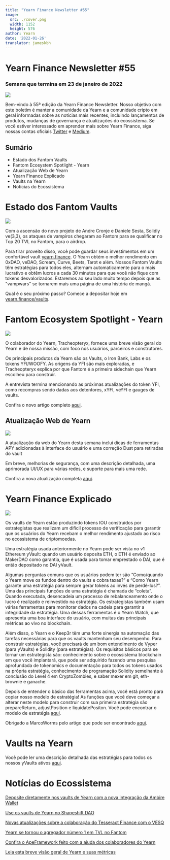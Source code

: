 ```yaml
---
title: "Yearn Finance Newsletter #55"
image:
  src: ./cover.png
  width: 1152
  height: 576
author: Yearn
date: '2022-01-26'
translator: jameskbh
---
```


# Yearn Finance Newsletter #55

### Semana que termina em 23 de janeiro de 2022

![](./image1.jpg?w=1100&h=554)

Bem-vindo à 55ª edição da Yearn Finance Newsletter. Nosso objetivo com este boletim é manter a comunidade da Yearn e a comunidade cripto em geral informadas sobre as notícias mais recentes, incluindo lançamentos de produtos, mudanças de governança e atualizações do ecossistema. Se você estiver interessado em aprender mais sobre Yearn Finance, siga nossas contas oficiais [Twitter](https://twitter.com/iearnfinance) e [Medium](https://medium.com/iearn).

## Sumário

- Estado dos Fantom Vaults
- Fantom Ecosystem Spotlight - Yearn
- Atualização Web de Yearn
- Yearn Finance Explicado
- Vaults na Yearn
- Notícias do Ecossistema

# Estado dos Fantom Vaults

![](./image2.jpg?w=674&h=680)

Com a ascensão do novo projeto de Andre Cronje e Daniele Sesta, Solidly ve(3,3), os ataques de vampiros chegaram ao Fantom para se qualificar no Top 20 TVL no Fantom, para o airdrop.

Para tirar proveito disso, você pode guardar seus investimentos em um confortável vault [yearn.finance](https://yearn.finance/#/home). O Yearn obtém o melhor rendimento em 0xDAO, veDAO, Scream, Curve, Beets, Tarot e além. Nossos Fantom Vaults têm estratégias para todos eles, alternam automaticamente para o mais lucrativo e obtêm lucros a cada 30 minutos para que você não fique com tokens desvalorizados. Estaremos ao seu lado muito tempo depois que as "vampwars" se tornarem mais uma página de uma história de mangá.

Qual é o seu próximo passo? Comece a depositar hoje em [yearn.finance/vaults](https://yearn.finance/vaults).

# Fantom Ecosystem Spotlight - Yearn

![](./image3.jpg?w=1456&h=819)

O colaborador do Yearn, Tracheopteryx, fornece uma breve visão geral do Yearn e de nossa missão, com foco nos usuários, parceiros e construtores.

Os principais produtos da Yearn são os Vaults, o Iron Bank, Labs e os tokens YFI/WOOFY. As origens da YFI são mais exploradas, e Tracheopteryx explica por que Fantom é a primeira sidechain que Yearn escolheu para construir.

A entrevista termina mencionando as próximas atualizações do token YFI, como recompras sendo dadas aos detentores, xYFI, veYFI e gauges de vaults.

Confira o novo artigo completo [aqui](https://fantom.foundation/blog/fantom-ecosystem-spotlight-yearn/?__cf_chl_rt_tk=rdrT2KHoFbjTe1yyUOmIDA92AeTmrMPKtQW5yT18mwk-1643234302-0-gaNycGzNCH0).

## Atualização Web de Yearn

![](./image4.jpg?w=900&h=734)

A atualização da web do Yearn desta semana inclui dicas de ferramentas APY adicionadas à interface do usuário e uma correção Dust para retiradas do vault

Em breve, melhorias de segurança, com uma descrição detalhada, uma aprimorada UI/UX para várias redes, e suporte para mais uma rede.

Confira a nova atualização completa [aqui](https://yearnweb.substack.com/p/yearn-web-engineering-update-7d7?r=2y79e&utm_campaign=post&utm_medium=web).

# Yearn Finance Explicado

![](./image5.jpg?w=1000&h=531)

Os vaults de Yearn estão produzindo tokens IOU construídos por estrategistas que realizam um difícil processo de verificação para garantir que os usuários do Yearn recebam o melhor rendimento ajustado ao risco no ecossistema de criptomoedas.

Uma estratégia usada anteriormente no Yearn pode ser vista no v1 Ethereum yVault: quando um usuário deposita ETH, o ETH é enviado ao MakerDAO como garantia, que é usada para tomar emprestado o DAI, que é então depositado no DAI yVault.

Algumas perguntas comuns que os usuários podem ter são “Como/quando o Yearn move os fundos dentro do vaults e cobra taxas?” e “Como Yearn garante uma estratégia para sempre gerar tokens ao invés de perdê-los?”. Uma das principais funções de uma estratégia é chamada de “coleta”. Quando executada, desencadeia um processo de rebalanceamento onde o lucro é realizado e reinvestido na estratégia. Os estrategistas também usam várias ferramentas para monitorar dados na cadeia para garantir a integridade da estratégia. Uma dessas ferramentas é o Yearn Watch, que apresenta uma boa interface do usuário, com muitas das principais métricas ao vivo no blockchain.

Além disso, o Yearn e o Keep3r têm uma forte sinergia na automação das tarefas necessárias para que os vaults mantenham seu desempenho. Para construir estratégias, você precisará de um bom entendimento de Vyper (para yVaults) e Solidity (para estratégias). Os requisitos básicos para se tornar um estrategista são: conhecimento sobre o ecossistema blockchain em que você implantará, que pode ser adquirido fazendo uma pesquisa aprofundada de tokenomics e documentação para todos os tokens usados na própria estratégia, conhecimento de programação Solidity semelhante à conclusão do Level 4 em CryptoZombies, e saber mexer em git, eth-brownie e ganache.

Depois de entender o básico das ferramentas acima, você está pronto para copiar nosso modelo de estratégia! As funções que você deve começar a alterar neste modelo para construir com sua primeira estratégia são prepareReturn, adjustPosition e liquidatePositon. Você pode encontrar o modelo de estratégia [aqui](https://github.com/yearn/brownie-strategy-mix).

Obrigado a MarcoWorms pelo artigo que pode ser encontrado [aqui](https://medium.com/iearn/yearn-finance-explained-what-are-vaults-and-strategies-96970560432).

# Vaults na Yearn

Você pode ler uma descrição detalhada das estratégias para todos os nossos yVaults ativos [aqui](https://medium.com/yearn-state-of-the-vaults/the-vaults-at-yearn-9237905ffed3).

# Notícias do Ecossistema

[Deposite diretamente nos vaults de Yearn com a nova integração da Ambire Wallet](https://twitter.com/AmbireWallet/status/1483087593285820416)

[Use os vaults de Yearn no Shapeshift DAO](https://twitter.com/ShapeShift_io/status/1484599573289086984)

[Novas atualizações sobre a colaboração do Tesseract Finance com o VESQ](https://twitter.com/tesseract_fi/status/1483484524143128578)

[Yearn se tornou o agregador número 1 em TVL no Fantom](https://twitter.com/vannny365/status/1484385291947368448)

[Confira o ApeFramework feito com a ajuda dos colaboradores do Yearn](https://twitter.com/ApeFramework)

[Leia esta breve visão geral de Yearn e suas métricas](https://twitter.com/fuuurma/status/1484503576076599298)
